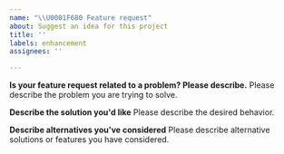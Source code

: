 ```yaml
---
name: "\\U0001F680 Feature request"
about: Suggest an idea for this project
title: ''
labels: enhancement
assignees: ''

---
```


<!--
Thank you for suggesting an idea to make cookiecutter-python-cmd2 better.

Please fill in as much of the template below as you're able.
-->

**Is your feature request related to a problem? Please describe.**
Please describe the problem you are trying to solve.

**Describe the solution you'd like**
Please describe the desired behavior.

**Describe alternatives you've considered**
Please describe alternative solutions or features you have considered.
